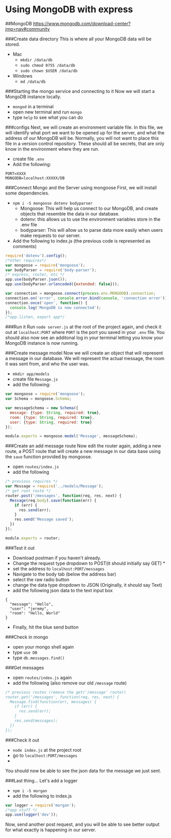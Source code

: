 # Using MongoDB with express

##MongoDB
https://www.mongodb.com/download-center?jmp=nav#community


###Create data directory
This is where all your MongoDB data will be stored.

* Mac
  * `mkdir /data/db`
  * `sudo chmod 0755 /data/db`
  * `sudo chown $USER /data/db`
* Windows
  * `md /data/db`

###Starting the mongo service and connecting to it
Now we will start a MongoDB instance locally.

* `mongod` in a terminal
* open new terminal and run `mongo`
* type `help` to see what you can do

###configs
Next, we will create an environment variable file. In this file, we will identify what port we want to be opened up for the server, and what the address of our MongoDB will be. Normally, you will not want to place this file in a version control repository. These should all be secrets, that are only know in the environment where they are run.

* create file `.env`
* Add the following:

```
PORT=XXXX
MONGODB=localhost:XXXXX/DB
```

###Connect Mongo and the Server using mongoose
First, we will install some dependencies. 
* `npm i -S mongoose dotenv bodyparser`
  * Mongoose: This will help us connect to our MongoDB, and create objects that resemble the data in our database.
  * dotenv: this allows us to use the environment variables store in the .env file
  * bodyparser: This will allow us to parse data more easily when users make requests to our server.
* Add the following to index.js (the previous code is represented as comments)

```javascript
require('dotenv').config();
/*other requires*/
var mongoose = require('mongoose');
var bodyParser = require('body-parser');
/* express, router, etc */
app.use(bodyParser.json());
app.use(bodyParser.urlencoded({extended: false}));

var connection = mongoose.connect(process.env.MONGODB).connection;
connection.on('error', console.error.bind(console, 'connection error'));
connection.once('open', function() {
  console.log('MongoDB is now connected');
});
/*app.listen, export app*/
```

###Run it
Run `node server.js` at the root of the project again, and check it out at `localhost:PORT` where `PORT` is the port you saved in your `.env` file.
You should also now see an additonal log in your terminal letting you know your MongoDB instance is now running.

###Create message model
Now we will create an object that will represent a message in our database.
We will represent the actual message, the room it was sent from, and who the user was.

* `mkdir app/models`
* create file `Message.js`
* add the following: 

```javascript
var mongoose = require('mongoose');
var Schema = mongoose.Schema;

var messageSchema = new Schema({
  message: {type: String, required: true},
  room: {type: String, required: true},
  user: {type: String, required: true}
});

module.exports = mongoose.model('Message', messageSchema);
```


###Create an add message route
Now edit the router again, adding a new route, a POST route that will create a new message in our data base using the `save` function provided by mongoose. 

* open `routes/index.js`
* add the following

```javascript
/* previous requires */
var Message = require('../models/Message');
/* get root route */
router.post('/messages', function(req, res, next) {
  Message(req.body).save(function(err) {
    if (err) {
      res.send(err);
    }
    res.send('Message saved');
  })
});

module.exports = router;
```
###Test it out
* Download postman if you haven't already. 
* Change the request type dropdown to POST(it should initially say GET) * 
* set the address to `localhost:PORT/messages`
* Navigate to the body tab (below the address bar) 
* select the raw radio button
* change the data type dropdown to JSON (Originally, it should say Text)
* add the following json data to the text input box
```
{
  "message": "Hello",
  "user": "jeremy",
  "room": "Hello, World"
}
```
* Finally, hit the blue send button

###Check in mongo
* open your mongo shell again
* type `use DB` 
* type `db.messages.find()`

###Get messages
* open `routes/index.js` again
* add the following (also remove our old `/message` route)

```javascript
/* previous routes (remove the get('/message' route))
router.get('/messages', function(req, res, next) {
  Message.find(function(err, messages) {
    if (err) {
      res.send(err);
    }
    res.send(messages);
  })
});
```

###Check it out
* `node index.js` at the project root
* go to `localhost:PORT/messages`
* 
 You should now be able to see the json data for the message we just sent. 
 
###Last thing... Let's add a logger
* `npm i -S morgan`
* add the following to index.js

```javascript
var logger = require('morgan');
/*app stuff */
app.use(logger('dev'));
```

Now, send another post request, and you will be able to see better output for what exactly is happening in our server.
